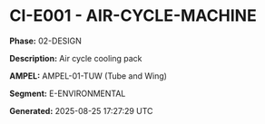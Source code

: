 # CI-E001 - AIR-CYCLE-MACHINE

**Phase:** 02-DESIGN

**Description:** Air cycle cooling pack

**AMPEL:** AMPEL-01-TUW (Tube and Wing)

**Segment:** E-ENVIRONMENTAL

**Generated:** 2025-08-25 17:27:29 UTC

